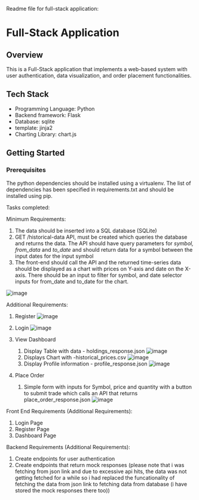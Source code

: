 Readme file for full-stack application:

# Full-Stack Application

## Overview

This is a Full-Stack application that implements a web-based system with user authentication, data visualization, and order placement functionalities.

## Tech Stack

- Programming Language: Python
- Backend framework: Flask
- Database: sqlite
- template: jinja2
- Charting Library: chart.js

## Getting Started

### Prerequisites

The python dependencies should be installed using a virtualenv. The list of dependencies has been specified in requirements.txt and should be installed using pip.

Tasks completed:

Minimum Requirements:

1. The data should be inserted into a SQL database (SQLite)
2. GET /historical-data API, must be created which queries the database and returns the data. The API should have query parameters for *symbol,* *from_data* and *to_date* and should return data for a symbol between the input dates for the input symbol
3. The front-end should call the API and the returned time-series data should be displayed as a chart with prices on Y-axis and date on the X-axis. There should be an input to filter for symbol, and date selector inputs for from_date and to_date for the chart.

![image](https://github.com/sumitgangwani/truebeacon_stock_application/assets/67985559/8fe41397-b62d-4441-a3a9-f2566f8faa3d)


Additional Requirements:

1. Register
![image](https://github.com/sumitgangwani/truebeacon_stock_application/assets/67985559/6cb84249-d471-4a4e-bc61-2c99b2d0661c)

2. Login
![image](https://github.com/sumitgangwani/truebeacon_stock_application/assets/67985559/8306cfa3-8717-4630-8d63-68640af0a054)

3. View Dashboard
    1. Display Table with data - holdings_response.json
![image](https://github.com/sumitgangwani/truebeacon_stock_application/assets/67985559/c3f8b961-cbc2-47f5-9b7b-105aea2880b0)
    2. Displays Chart with -historical_prices.csv
![image](https://github.com/sumitgangwani/truebeacon_stock_application/assets/67985559/8fe41397-b62d-4441-a3a9-f2566f8faa3d)
    4. Display Profile information - profile_response.json
![image](https://github.com/sumitgangwani/truebeacon_stock_application/assets/67985559/aaf6887d-37eb-4079-8d9a-cebb717fda28)



5. Place Order 
    1. Simple form with inputs for Symbol, price and quantity with a button to submit trade which calls an API that returns place_order_response.json
   ![image](https://github.com/sumitgangwani/truebeacon_stock_application/assets/67985559/ae7c74fd-c956-475b-bf94-3222c8a30c6e)

  
Front End Requirements (Additional Requirements):

1. Login Page    
2. Register Page    
3. Dashboard Page

Backend Requirements (Additional Requirements):

1. Create endpoints for user authentication
2. Create endpoints that return mock responses (please note that i was fetching from json link and due to excessive api hits, the data was not getting fetched for a while so i had replaced the funcationality of fetching the data from json link to fetching data from database (i have stored the mock responses there too))

